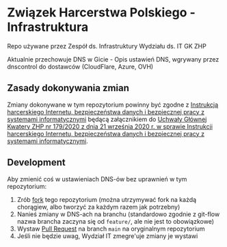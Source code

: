 # Związek Harcerstwa Polskiego - Infrastruktura

Repo używane przez Zespół ds. Infrastruktury Wydziału ds. IT GK ZHP

Aktualnie przechowuje DNS w Gicie - Opis ustawień DNS, wgrywany przez dnscontrol do dostawców (CloudFlare, Azure, OVH)

## Zasady dokonywania zmian
Zmiany dokonywane w tym repozytorium powinny być zgodne z [Instrukcją harcerskiego Internetu, bezpieczeństwa danych i
bezpiecznej pracy z systemami informatycznymi](https://gkzhp.sharepoint.com/sites/dokumentyzhp/Lists/Dokumenty%20ZHP/Attachments/3159/u_gk_179_2020_za%C5%82%C4%85cznik%20Instrukcja%20harcerskiego%20internetu%20i%20bezpiecze%C5%84stwa.docx?web=1)
będącą załącznikiem do [Uchwały Głównej Kwatery ZHP nr 179/2020 z dnia 21 września 2020 r. w sprawie Instrukcji
harcerskiego Internetu, bezpieczeństwa danych i bezpiecznej pracy z systemami informatycznymi](https://apps.powerapps.com/play/3aa72b2f-ee91-473f-833b-6f0085a13c18?tenantId=e1368d1e-3975-4ce6-893d-fc351fd44dcd&ID=3159).

## Development
Aby zmienić coś w ustawieniach DNS-ów bez uprawnień w tym repozytorium:
1. Zrób [fork](https://docs.github.com/en/github/getting-started-with-github/fork-a-repo) tego repozytorium (można utrzymywać fork na każdą chorągiew, albo tworzyć za każdym razem jak potrzebny)
3. Nanieś zmiany w DNS-ach na branchu (standardowo zgodnie z git-flow nazwa brancha zaczyna się od `feature/`, ale nie jest to obowiązkowe)
4. Wystaw [Pull Request](https://docs.github.com/en/github/collaborating-with-issues-and-pull-requests/creating-a-pull-request-from-a-fork) na branch `main` na oryginalnym repozytorium
5. Jeśli nie będzie uwag, Wydział IT zmegre'uje zmiany je wystawi
